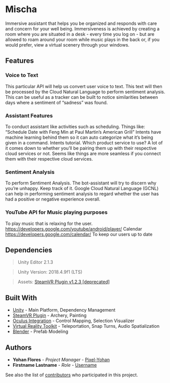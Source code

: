 # Mischa
Immersive assistant that helps you be organized and responds with care and concern for your well being. Immersiveness is achieved by creating a room where you are situated in a desk - every time you log on - but are allowed to roam around your room while music plays in the back or, if you would prefer, view a virtual scenery through your windows.


## Features
### Voice to Text
This particular API will help us convert user voice to text. This text will then be processed by the Cloud Natural Language to perform sentiment analysis. This can be useful as a tracker can be built to notice similarities between days where a sentiment of “sadness” was found. 
### Assistant Features
To conduct assistant like activities such as scheduling. Things like: “Schedule Date with Feng Min at Paul Martin’s American Grill”
Intents have machine learning behind them so it can auto categorize what it’s being given in a command.
Intents tutorial. 
Which product service to use? A lot of it comes down to whether you’ll be pairing them up with their respective cloud services or not. Seems like things are more seamless if you connect them with their respective cloud services.
### Sentiment Analysis
To perform Sentiment Analysis. The bot-assistant will try to discern why you’re unhappy. Keep track of it.
Google Cloud Natural Language  (GCNL) can help in performing sentiment analysis to regard whether the user has had a positive or negative experience overall.
### YouTube API for Music playing purposes
To play music that is relaxing for the user. 
https://developers.google.com/youtube/android/player/
Calendar
https://developers.google.com/calendar/
To keep our users up to date


## Dependencies
> Unity Editor 2.1.3

> Unity  Version: 2018.4.9f1 (LTS)

> Assets: [SteamVR Plugin v1.2.3 [deprecated]](https://github.com/ValveSoftware/steamvr_unity_plugin/releases/tag/1.2.3)


## Built With
* [Unity](https://unity3d.com/get-unity/download) - Main Platform, Dependency Management
* [SteamVR Plugin](https://assetstore.unity.com/packages/tools/integration/steamvr-plugin-32647) - Archery, Painting
* [Oculus Integration](https://assetstore.unity.com/packages/tools/integration/oculus-integration-82022) - Control Mapping, Selection Visualizer
* [Virtual Reality Toolkit](https://github.com/ExtendRealityLtd/VRTK) - Teleportation, Snap Turns, Audio Spatialization
* [Blender](https://www.blender.org/) - Prefab Modeling


## Authors
* **Yohan Flores** - *Project Manager* - [Pixel-Yohan](https://github.com/Pixel-Yohan)
* **Firstname Lastname** - *Role* - [Username](http://github.com/)


See also the list of [contributors](https://github.com/acm-projects/vr-assistant/graphs/contributors) who participated in this project.
